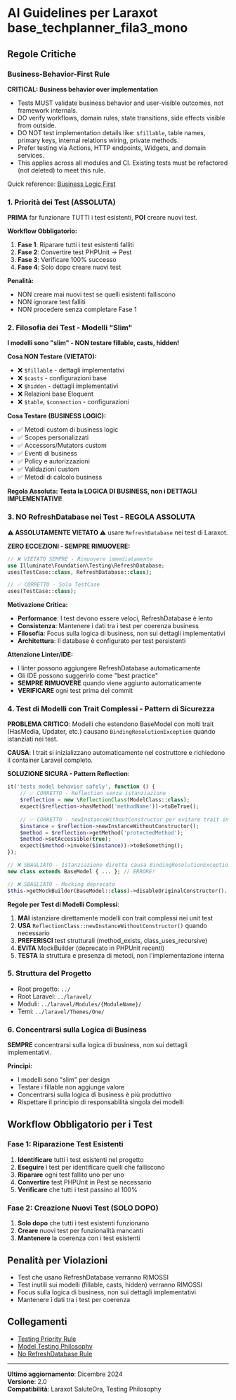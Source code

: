 # AI Guidelines per Laraxot base_techplanner_fila3_mono

## Regole Critiche

### Business-Behavior-First Rule

**CRITICAL: Business behavior over implementation**

- Tests MUST validate business behavior and user-visible outcomes, not framework internals.
- DO verify workflows, domain rules, state transitions, side effects visible from outside.
- DO NOT test implementation details like: `$fillable`, table names, primary keys, internal relations wiring, private methods.
- Prefer testing via Actions, HTTP endpoints, Widgets, and domain services.
- This applies across all modules and CI. Existing tests must be refactored (not deleted) to meet this rule.

Quick reference: [Business Logic First](./business-logic-first.md)

### 1. Priorità dei Test (ASSOLUTA)
**PRIMA** far funzionare TUTTI i test esistenti, **POI** creare nuovi test.

**Workflow Obbligatorio:**
1. **Fase 1**: Riparare tutti i test esistenti falliti
2. **Fase 2**: Convertire test PHPUnit → Pest
3. **Fase 3**: Verificare 100% successo
4. **Fase 4**: Solo dopo creare nuovi test

**Penalità:**
- NON creare mai nuovi test se quelli esistenti falliscono
- NON ignorare test falliti
- NON procedere senza completare Fase 1

### 2. Filosofia dei Test - Modelli "Slim"
**I modelli sono "slim" - NON testare fillable, casts, hidden!**

**Cosa NON Testare (VIETATO):**
- ❌ `$fillable` - dettagli implementativi
- ❌ `$casts` - configurazioni base
- ❌ `$hidden` - dettagli implementativi
- ❌ Relazioni base Eloquent
- ❌ `$table`, `$connection` - configurazioni

**Cosa Testare (BUSINESS LOGIC):**
- ✅ Metodi custom di business logic
- ✅ Scopes personalizzati
- ✅ Accessors/Mutators custom
- ✅ Eventi di business
- ✅ Policy e autorizzazioni
- ✅ Validazioni custom
- ✅ Metodi di calcolo business

**Regola Assoluta:**
**Testa la LOGICA DI BUSINESS, non i DETTAGLI IMPLEMENTATIVI!**

### 3. NO RefreshDatabase nei Test - REGOLA ASSOLUTA
**⚠️ ASSOLUTAMENTE VIETATO ⚠️** usare `RefreshDatabase` nei test di Laraxot.

**ZERO ECCEZIONI - SEMPRE RIMUOVERE:**
```php
// ❌ VIETATO SEMPRE - Rimuovere immediatamente
use Illuminate\Foundation\Testing\RefreshDatabase;
uses(TestCase::class, RefreshDatabase::class);

// ✅ CORRETTO - Solo TestCase
uses(TestCase::class);
```

**Motivazione Critica:**
- **Performance**: I test devono essere veloci, RefreshDatabase è lento
- **Consistenza**: Mantenere i dati tra i test per coerenza business
- **Filosofia**: Focus sulla logica di business, non sui dettagli implementativi
- **Architettura**: Il database è configurato per test persistenti

**Attenzione Linter/IDE:**
- I linter possono aggiungere RefreshDatabase automaticamente
- Gli IDE possono suggerirlo come "best practice"
- **SEMPRE RIMUOVERE** quando viene aggiunto automaticamente
- **VERIFICARE** ogni test prima del commit

### 4. Test di Modelli con Trait Complessi - Pattern di Sicurezza

**PROBLEMA CRITICO**: Modelli che estendono BaseModel con molti trait (HasMedia, Updater, etc.) causano `BindingResolutionException` quando istanziati nei test.

**CAUSA**: I trait si inizializzano automaticamente nel costruttore e richiedono il container Laravel completo.

**SOLUZIONE SICURA - Pattern Reflection**:
```php
it('tests model behavior safely', function () {
    // ✅ CORRETTO - Reflection senza istanziazione
    $reflection = new \ReflectionClass(ModelClass::class);
    expect($reflection->hasMethod('methodName'))->toBeTrue();
    
    // ✅ CORRETTO - newInstanceWithoutConstructor per evitare trait initialization
    $instance = $reflection->newInstanceWithoutConstructor();
    $method = $reflection->getMethod('protectedMethod');
    $method->setAccessible(true);
    expect($method->invoke($instance))->toBeSomething();
});

// ❌ SBAGLIATO - Istanziazione diretta causa BindingResolutionException
new class extends BaseModel { ... }; // ERRORE!

// ❌ SBAGLIATO - Mocking deprecato
$this->getMockBuilder(BaseModel::class)->disableOriginalConstructor()...
```

**Regole per Test di Modelli Complessi**:
1. **MAI** istanziare direttamente modelli con trait complessi nei unit test
2. **USA** `ReflectionClass::newInstanceWithoutConstructor()` quando necessario
3. **PREFERISCI** test strutturali (method_exists, class_uses_recursive) 
4. **EVITA** MockBuilder (deprecato in PHPUnit recenti)
5. **TESTA** la struttura e presenza di metodi, non l'implementazione interna

### 5. Struttura del Progetto
- Root progetto: `../`
- Root Laravel: `../laravel/`
- Moduli: `../laravel/Modules/{ModuleName}/`
- Temi: `../laravel/Themes/One/`

### 6. Concentrarsi sulla Logica di Business
**SEMPRE** concentrarsi sulla logica di business, non sui dettagli implementativi.

**Principi:**
- I modelli sono "slim" per design
- Testare i fillable non aggiunge valore
- Concentrarsi sulla logica di business è più produttivo
- Rispettare il principio di responsabilità singola dei modelli

## Workflow Obbligatorio per i Test

### Fase 1: Riparazione Test Esistenti
1. **Identificare** tutti i test esistenti nel progetto
2. **Eseguire** i test per identificare quelli che falliscono
3. **Riparare** ogni test fallito uno per uno
4. **Convertire** test PHPUnit in Pest se necessario
5. **Verificare** che tutti i test passino al 100%

### Fase 2: Creazione Nuovi Test (SOLO DOPO)
1. **Solo dopo** che tutti i test esistenti funzionano
2. **Creare** nuovi test per funzionalità mancanti
3. **Mantenere** la coerenza con i test esistenti

## Penalità per Violazioni
- Test che usano RefreshDatabase verranno RIMOSSI
- Test inutili sui modelli (fillable, casts, hidden) verranno RIMOSSI
- Focus sulla logica di business, non sui dettagli implementativi
- Mantenere i dati tra i test per coerenza

## Collegamenti
- [Testing Priority Rule](../../docs/testing-priority-rule.md)
- [Model Testing Philosophy](../../docs/model-testing-philosophy.md)
- [No RefreshDatabase Rule](../../docs/no-refresh-database-rule.md)

---
**Ultimo aggiornamento**: Dicembre 2024  
**Versione**: 2.0  
**Compatibilità**: Laraxot SaluteOra, Testing Philosophy